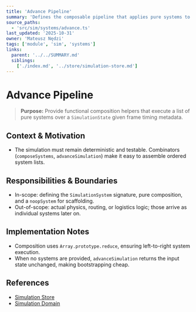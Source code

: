 ```yaml
---
title: 'Advance Pipeline'
summary: 'Defines the composable pipeline that applies pure systems to evolve simulation state each tick.'
source_paths:
  - 'src/sim/systems/advance.ts'
last_updated: '2025-10-31'
owner: 'Mateusz Nędzi'
tags: ['module', 'sim', 'systems']
links:
  parent: '../../SUMMARY.md'
  siblings:
    ['./index.md', '../store/simulation-store.md']
---
```


# Advance Pipeline

> **Purpose:** Provide functional composition helpers that execute a list of pure systems over a `SimulationState` given frame timing metadata.

## Context & Motivation

- The simulation must remain deterministic and testable. Combinators (`composeSystems`, `advanceSimulation`) make it easy to assemble ordered system lists.

## Responsibilities & Boundaries

- In-scope: defining the `SimulationSystem` signature, pure composition, and a `noopSystem` for scaffolding.
- Out-of-scope: actual physics, routing, or logistics logic; those arrive as individual systems later on.

## Implementation Notes

- Composition uses `Array.prototype.reduce`, ensuring left-to-right system execution.
- When no systems are provided, `advanceSimulation` returns the input state unchanged, making bootstrapping cheap.

## References

- [Simulation Store](../store/simulation-store.md)
- [Simulation Domain](../domain/index.md)

